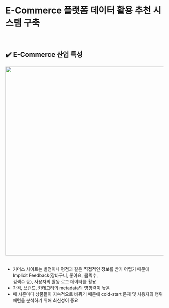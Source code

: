 # E-Commerce 플랫폼 데이터 활용 추천 시스템 구축

</br> 

## ✔️ E-Commerce 산업 특성

<div align="center">
<img src="https://user-images.githubusercontent.com/90162819/161546886-7e15bdb3-5778-49ef-ad15-ac68cd12eed5.png" width="600"></div>

</br> 

- 커머스 사이트는 별점이나 평점과 같은 직접적인 정보를 받기 어렵기 때문에 Implicit Feedback(장바구니, 좋아요, 클릭수,  
 검색수 등), 사용자의 활동 로그 데이터를 활용
- 가격, 브랜드, 카테고리의 metadata의 영향력이 높음
- 매 시즌마다 상품들이 지속적으로 바뀌기 때문에 cold-start 문제 및 사용자의 행위패턴을 분석하기 위해 최신성이 중요


